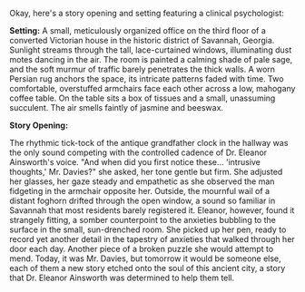 Okay, here's a story opening and setting featuring a clinical psychologist:

**Setting:** A small, meticulously organized office on the third floor of a converted Victorian house in the historic district of Savannah, Georgia. Sunlight streams through the tall, lace-curtained windows, illuminating dust motes dancing in the air. The room is painted a calming shade of pale sage, and the soft murmur of traffic barely penetrates the thick walls. A worn Persian rug anchors the space, its intricate patterns faded with time. Two comfortable, overstuffed armchairs face each other across a low, mahogany coffee table. On the table sits a box of tissues and a small, unassuming succulent. The air smells faintly of jasmine and beeswax.

**Story Opening:**

The rhythmic tick-tock of the antique grandfather clock in the hallway was the only sound competing with the controlled cadence of Dr. Eleanor Ainsworth's voice. "And when did you first notice these… 'intrusive thoughts,' Mr. Davies?" she asked, her tone gentle but firm. She adjusted her glasses, her gaze steady and empathetic as she observed the man fidgeting in the armchair opposite her. Outside, the mournful wail of a distant foghorn drifted through the open window, a sound so familiar in Savannah that most residents barely registered it. Eleanor, however, found it strangely fitting, a somber counterpoint to the anxieties bubbling to the surface in the small, sun-drenched room. She picked up her pen, ready to record yet another detail in the tapestry of anxieties that walked through her door each day. Another piece of a broken puzzle she would attempt to mend. Today, it was Mr. Davies, but tomorrow it would be someone else, each of them a new story etched onto the soul of this ancient city, a story that Dr. Eleanor Ainsworth was determined to help them tell.

